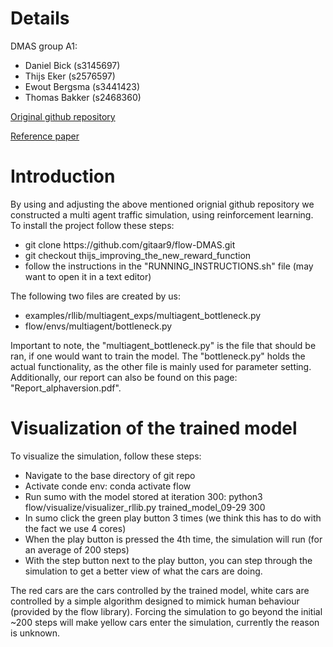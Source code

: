 # Details

DMAS group A1:
<ul>
  <li>Daniel Bick (s3145697)</li>
  <li>Thijs Eker (s2576597)</li>
  <li>Ewout Bergsma (s3441423)</li>
  <li>Thomas Bakker (s2468360)</li>  
</ul>

[Original github repository](https://github.com/flow-project/flow)

[Reference paper](https://arxiv.org/abs/1710.05465)

# Introduction

By using and adjusting the above mentioned orignial github repository we constructed a multi agent traffic simulation, using reinforcement learning. To install the project follow these steps:
<ul>
  <li>git clone https://github.com/gitaar9/flow-DMAS.git</li>
  <li>git checkout thijs_improving_the_new_reward_function</li>
  <li>follow the instructions in the "RUNNING_INSTRUCTIONS.sh" file (may want to open it in a text editor)</li>
</ul>

The following two files are created by us:
<ul>
  <li>examples/rllib/multiagent_exps/multiagent_bottleneck.py</li>
  <li>flow/envs/multiagent/bottleneck.py</li>
</ul>
Important to note, the "multiagent_bottleneck.py" is the file that should be ran, if one would want to train the model. The "bottleneck.py" holds the actual functionality, as the other file is mainly used for parameter setting. Additionally, our report can also be found on this page: "Report_alphaversion.pdf".

# Visualization of the trained model

To visualize the simulation, follow these steps:
<ul>
  <li>Navigate to the base directory of git repo</li>
  <li>Activate conde env: conda activate flow</li>
  <li>Run sumo with the model stored at iteration 300: python3 flow/visualize/visualizer_rllib.py trained_model_09-29 300</li>
  <li>In sumo click the green play button 3 times (we think this has to do with the fact we use 4 cores)</li>
  <li>When the play button is pressed the 4th time, the simulation will run (for an average of 200 steps)</li>
  <li>With the step button next to the play button, you can step through the simulation to get a better view of what the cars are doing.</li>
</ul>

The red cars are the cars controlled by the trained model, white cars are controlled by a simple algorithm designed to mimick human behaviour (provided by the flow library). Forcing the simulation to go beyond the initial ~200 steps will make yellow cars enter the simulation, currently the reason is unknown.
